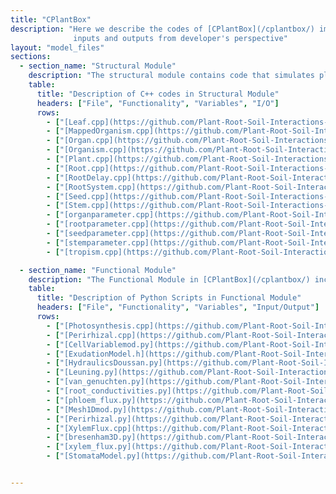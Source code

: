 ```yaml
---
title: "CPlantBox"
description: "Here we describe the codes of [CPlantBox](/cplantbox/) implementation as well as the instruction to install it along with its
              inputs and outputs from developer's perspective"
layout: "model_files"
sections:
  - section_name: "Structural Module"
    description: "The structural module contains code that simulates plant growth and morphology within the [CPlantBox](/cplantbox/) framework. It defines the characteristics and behavior of various plant organs like roots, stems, leaves, and seeds. Additionally, it handles tropism responses, enabling plants to adjust their growth direction in response to environmental cues. In essence, this module forms the basis for realistic plant growth simulations."
    table:
      title: "Description of C++ codes in Structural Module"
      headers: ["File", "Functionality", "Variables", "I/O"]
      rows:
        - ["[Leaf.cpp](https://github.com/Plant-Root-Soil-Interactions-Modelling/CPlantBox/blob/master/src/structural/Leaf.cpp)", "Manages leaf growth and development, covering creation, parameter computation, and visualization. Includes geometric properties and connectivity.", "Leaf identification, parameters, growth factors, geometry, tropism, connectivity.", "Input: Growth parameters, environment. Output: Leaf properties."]
        - ["[MappedOrganism.cpp](https://github.com/Plant-Root-Soil-Interactions-Modelling/CPlantBox/blob/master/src/structural/MappedOrganism.cpp)", "Handles plant structural management, including 3D soil grid mapping. Oversees initialization and simulation of root and shoot systems.", "Nodes, segments, radii, organ types, soil index, plant parameters, exchange zones.", "Input: Plant structure, soil parameters. Output: Plant structure, growth data."]
        - ["[Organ.cpp](https://github.com/Plant-Root-Soil-Interactions-Modelling/CPlantBox/blob/master/src/structural/Organ.cpp)", "Serves as a base class for plant organs (seeds, roots, stems, leaves), handling their development, geometry, and tree structure.", "Nodes, segments, organ tree, parameters, type, age, status.", "Input: Development parameters, time. Output: Organ structure, growth, geometry."]
        - ["[Organism.cpp](https://github.com/Plant-Root-Soil-Interactions-Modelling/CPlantBox/blob/master/src/structural/Organism.cpp)", "Provides simulation interface and manages OrganRandomParameters. Supports RSML and handles global node and organ index counters.", "Organ parameters, node/segment geometry, indices, RNG.", "Input: Simulation parameters. Output: Organism development, geometry, RSML."]
        - ["[Plant.cpp](https://github.com/Plant-Root-Soil-Interactions-Modelling/CPlantBox/blob/master/src/structural/Plant.cpp)", "Controls plant model simulation, managing tropisms, growth functions, and post-processing. Sets up simulation callbacks for tropisms and growth.", "Tropisms, growth functions, soil lookup, parameters, state, callbacks.", "Input: Initialization, growth parameters. Output: Growth, utilities."]
        - ["[Root.cpp](https://github.com/Plant-Root-Soil-Interactions-Modelling/CPlantBox/blob/master/src/structural/Root.cpp)", "Describes root growth, managing the creation of lateral roots and root-specific parameters. Provides capabilities for time-span growth simulation.", "Root parameters, types, state, node creation, tropism.", "Input: Growth parameters, environment. Output: Root growth, new nodes/roots."]
        - ["[RootDelay.cpp](https://github.com/Plant-Root-Soil-Interactions-Modelling/CPlantBox/blob/master/src/structural/RootDelay.cpp)", "Focuses on delayed lateral root growth, inheriting from Root class. Implements delay-based lateral root emergence.", "Root delay parameters, lateral root creation, root structure.", "Input: Growth parameters with delay. Output: Delayed root growth, structure."]
        - ["[RootSystem.cpp](https://github.com/Plant-Root-Soil-Interactions-Modelling/CPlantBox/blob/master/src/structural/RootSystem.cpp)", "Manages the entire root system, including base roots and parameters. Inherits from Organism class, integrating various root dynamics.", "Root parameters, tropisms, growth functions, state, tools.", "Input: Configuration, simulation parameters. Output: Root system growth, analysis."]
        - ["[Seed.cpp](https://github.com/Plant-Root-Soil-Interactions-Modelling/CPlantBox/blob/master/src/structural/Seed.cpp)", "Defines the Seed class, representing the plant's seed and managing the development of various organs. Integrates with plant organism structure.", "Seed development, organ management, integration with plant.", "Input: Plant configuration, organ parameters. Output: Organ initialization."]
        - ["[Stem.cpp](https://github.com/Plant-Root-Soil-Interactions-Modelling/CPlantBox/blob/master/src/structural/Stem.cpp)", "Handles stem growth and development, including lateral stem emergence and parameter computation. Supports various growth scenarios.", "Growth simulation, lateral management, parameter computation, growth modes.", "Input: Parameters, growth data. Output: Stem growth, data, parameters."]
        - ["[organparameter.cpp](https://github.com/Plant-Root-Soil-Interactions-Modelling/CPlantBox/blob/master/src/structural/organparameter.cpp)", "Central to configuring organ types in plants. Manages organ-specific and randomized parameters for simulation variability.", "Organ type setup, parameter handling, random parameter management.", "Input: Organism data, configuration. Output: Organ parameters, characteristics."]
        - ["[rootparameter.cpp](https://github.com/Plant-Root-Soil-Interactions-Modelling/CPlantBox/blob/master/src/structural/rootparameter.cpp)", "Defines root-specific parameters and functionalities, handling configurations for growth dynamics and tropism.", "Root type setup, growth dynamics, tropism, distance management.", "Input: Root data, growth configuration. Output: Root parameters, characteristics."]
        - ["[seedparameter.cpp](https://github.com/Plant-Root-Soil-Interactions-Modelling/CPlantBox/blob/master/src/structural/seedparameter.cpp)", "Handles seed-specific parameters, crucial for modeling early plant development and root system initiation.", "Seed positioning, root emergence, crown configuration, tiller parameters.", "Input: Seed data, configuration. Output: Seed parameters, development."]
        - ["[stemparameter.cpp](https://github.com/Plant-Root-Soil-Interactions-Modelling/CPlantBox/blob/master/src/structural/stemparameter.cpp)", "Manages stem-specific parameters, key to modeling stem growth, branching, and structural characteristics.", "Growth dynamics, branching, tropism, lifespan, nodal functions.", "Input: Stem data, growth parameters. Output: Stem parameters, characteristics."]
        - ["[tropism.cpp](https://github.com/Plant-Root-Soil-Interactions-Modelling/CPlantBox/blob/master/src/behavioral/tropism.cpp)", "Defines tropism behaviors, implementing mechanisms like gravitropism and hydrotropism, crucial for realistic plant growth simulation.", "Various tropisms, environmental response mechanisms.", "Input: Environmental stimuli, growth parameters. Output: Growth direction, tropism responses."]

  - section_name: "Functional Module"
    description: "The Functional Module in [CPlantBox](/cplantbox/) includes Python and C++ scripts for plant-soil-water interactions, featuring models like the Van Genuchten model for soil water retention. It offers tools for soil parameter tables, root conductivities, and more."
    table:
      title: "Description of Python Scripts in Functional Module"
      headers: ["File", "Functionality", "Variables", "Input/Output"]
      rows:
        - ["[Photosynthesis.cpp](https://github.com/Plant-Root-Soil-Interactions-Modelling/CPlantBox/blob/master/src/functional/Photosynthesis.cpp)", "Simulates plant photosynthesis, covering water flux, carbon assimilation, and environmental interactions.", "MappedPlant object, xylem water potential, intracellular CO2, atmospheric humidity, temperature, soil matric potentials, soil conductivities, error tracking.", "Input: Environmental conditions, plant structure. Output: Water potential, gas exchange rates, photosynthetic properties."]
        - ["[Perirhizal.cpp](https://github.com/Plant-Root-Soil-Interactions-Modelling/CPlantBox/blob/master/src/functional/Perirhizal.cpp)", "Calculates root segment radii based on volume, surface, or length.", "Volume type, cell volumes, segment lengths, cell/segment IDs, radii.", "Input: Volume type, cell volumes. Output: Outer radii for root segments."]
        - ["[CellVariablemod.py](https://github.com/Plant-Root-Soil-Interactions-Modelling/CPlantBox/blob/master/src/functional/CellVariablemod.py)", "Extends FiPy library for plant physiological simulations, handling water and nutrient transport.", "Custom CellVariablemod, FaceVariablemod, _AddOverFacesVariablemod, _FaceGradVariablemod, _ArithmeticCellToFaceVariablemod, mesh attributes, orientations, area/volume calculations.", "Input: Plant tissue structure. Output: Transport and flow properties in plant tissues."]
        - ["[ExudationModel.h](https://github.com/Plant-Root-Soil-Interactions-Modelling/CPlantBox/blob/master/src/functional/ExudationModel.h)", "Models root exudation, considering root growth dynamics and soil properties.", "Q, Dl, theta, R, k, l, grid, type, n0, thresh13, calc13, observationRadius, root system data.", "Input: Root system, simulation time, parameters. Output: Exudate distribution in soil."]
        - ["[HydraulicsDoussan.py](https://github.com/Plant-Root-Soil-Interactions-Modelling/CPlantBox/blob/master/src/functional/HydraulicsDoussan.py)", "Implements Doussan's root hydraulic model for water movement in roots.", "Root system (rs), soil matrices, kr_f, kx_f, simulation time, root xylem potentials (rx), axial and transpirational flux.", "Input: Root structure, environment. Output: Conductivity, axial fluxes, xylem potentials."]
        - ["[Leuning.py](https://github.com/Plant-Root-Soil-Interactions-Modelling/CPlantBox/blob/master/src/functional/Leuning.py)", "Implements the Leuning model for water movement and photosynthesis in plants.", "Qlight, VPD, Tl, soil matric potentials, xylem conductivities, root xylem potentials, CO2 concentration, stomatal conductance.", "Input: Plant data, environment. Output: Xylem potentials, stomatal conductance, assimilation rates."]
        - ["[van_genuchten.py](https://github.com/Plant-Root-Soil-Interactions-Modelling/CPlantBox/blob/master/src/functional/van_genuchten.py)", "Implements the Mualem - van Genuchten model for soil water.", "Pressure head, hydraulic conductivity methods, theta_R, theta_S, alpha, n, Ksat.", "Input: Soil water content, parameters. Output: Pressure head, water content, saturation, conductivity."]
        - ["[root_conductivities.py](https://github.com/Plant-Root-Soil-Interactions-Modelling/CPlantBox/blob/master/src/functional/root_conductivities.py)", "Provides functions for root conductivities in growth simulations.", "Initialization of constant and age-dependent conductivity values.", "Used in root hydraulic properties setup."]
        - ["[phloem_flux.py](https://github.com/Plant-Root-Soil-Interactions-Modelling/CPlantBox/blob/master/src/functional/phloem_flux.py)", "Simulates phloem flux and related processes.", "Segment ages, node indices, organ types, hydraulic properties.", "Input: Root system data, model parameters. Output: Phloem flux results."]
        - ["[Mesh1Dmod.py](https://github.com/Plant-Root-Soil-Interactions-Modelling/CPlantBox/blob/master/src/functional/Mesh1Dmod.py)", "Enhances FiPy's Mesh1D for 3D root system modeling in plants.", "Radii, length, vertex coordinates, face normals, methods for cell volumes, face areas, geometric aspects.", "Input: Root system data. Output: Adapted mesh properties."]
        - ["[Perirhizal.py](https://github.com/Plant-Root-Soil-Interactions-Modelling/CPlantBox/blob/master/src/functional/Perirhizal.py)", "Analyzes perirhizal zones in root systems.", "Soil volume cells, bounding box dimensions, zone densities, segment parameters, outer radii calculations, 3D Voronoi diagrams.", "Input: Root segment data. Output: Perirhizal zone analysis."]
        - ["[XylemFlux.cpp](https://github.com/Plant-Root-Soil-Interactions-Modelling/CPlantBox/blob/master/src/functional/XylemFlux.cpp)", "C++ module for xylem and soil flux simulation.", "Linear system assembly, segment/soil flux computation, conductivity settings.", "Used in water flow simulation within plant xylem."]
        - ["[bresenham3D.py](https://github.com/Plant-Root-Soil-Interactions-Modelling/CPlantBox/blob/master/src/functional/bresenham3D.py)", "Implements 3D Bresenham's algorithm for line generation.", "Line drawing function, sphere function for 3D structures.", "Input: Line coordinates. Output: 3D line points."]
        - ["[xylem_flux.py](https://github.com/Plant-Root-Soil-Interactions-Modelling/CPlantBox/blob/master/src/functional/xylem_flux.py)", "Models water movement in plant xylems.", "Root system, hydraulic properties, node/segment info, flux values, soil characteristics, computational matrices.", "Input: RSML root structure files. Output: Xylem pressures, flux values."]
        - ["[StomataModel.py](https://github.com/Plant-Root-Soil-Interactions-Modelling/CPlantBox/blob/master/src/functional/StomataModel.py)", "Hybrid solver for stomatal conductance and xylem water movement.", "PAR, VPD, temperatures, soil matric potentials, root xylem pressure.", "Input: Root data, environmental factors. Output: Stomatal conductance, xylem pressure."]


---
```

